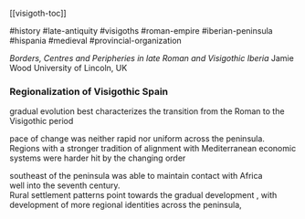 [[visigoth-toc]]

#history #late-antiquity #visigoths #roman-empire #iberian-peninsula #hispania #medieval #provincial-organization   

*Borders, Centres and Peripheries in late Roman and Visigothic Iberia*
Jamie Wood University of Lincoln, UK  

### Regionalization of Visigothic Spain




gradual evolution best characterizes the transition from the Roman to the Visigothic period

pace of change was neither rapid nor uniform across the peninsula.  
Regions with a stronger tradition of alignment with Mediterranean economic systems were harder hit by the changing order

southeast of the peninsula was able to maintain contact with Africa  
well into the seventh century.  
Rural settlement patterns point towards the gradual development , with 
development of more regional identities across the peninsula,  



















